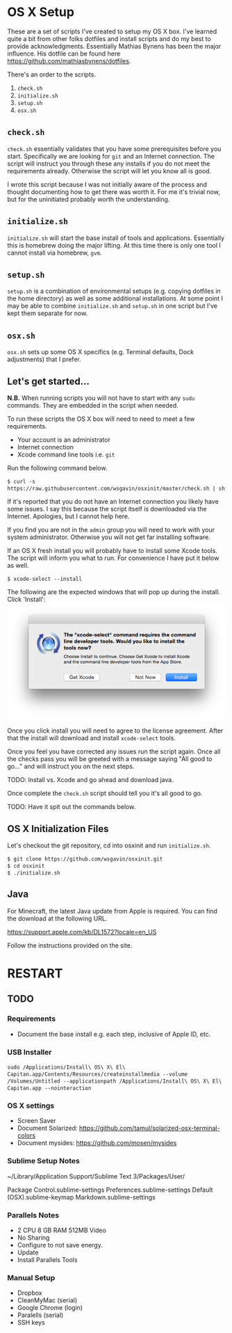 # OS X Setup

These are a set of scripts I've created to setup my OS X box. I've learned quite a bit from other folks dotfiles and install scripts and do my best to provide acknowledgments. Essentially Mathias Bynens has been the major influence. His dotfile can be found here https://github.com/mathiasbynens/dotfiles.

There's an order to the scripts.

1. `check.sh`
2. `initialize.sh`
3. `setup.sh`
4. `osx.sh`

## `check.sh`

`check.sh` essentially validates that you have some prerequisites before you start. Specifically we are looking for `git` and an Internet connection. The script will instruct you through these any installs if you do not meet the requirements already. Otherwise the script will let you know all is good.

I wrote this script because I was not initially aware of the process and thought documenting how to get there was worth it. For me it's trivial now, but for the uninitiated probably worth the understanding.

## `initialize.sh`

`initialize.sh` will start the base install of tools and applications. Essentially this is homebrew doing the major lifting. At this time there is only one tool I cannot install via homebrew, `gvm`.

## `setup.sh`

`setup.sh` is a combination of environmental setups (e.g. copying dotfiles in the home directory) as well as some additional installations. At some point I may be able to combine `initialize.sh` and `setup.sh` in one script but I've kept them separate for now.

## `osx.sh`

`osx.sh` sets up some OS X specifics (e.g. Terminal defaults, Dock adjustments) that I prefer.

## Let's get started...

**N.B.** When running scripts you will not have to start with any `sudu` commands. They are embedded in the script when needed.

To run these scripts the OS X box will need to need to meet a few requirements.

- Your account is an administrator
- Internet connection
- Xcode command line tools i.e. `git`

Run the following command below.

    $ curl -s https://raw.githubusercontent.com/wsgavin/osxinit/master/check.sh | sh

If it's reported that you do not have an Internet connection you likely have some issues. I say this because the script itself is downloaded via the Internet. Apologies, but I cannot help here.

If you find you are not in the `admin` group you will need to work with your system administrator. Otherwise you will not get far installing software.

If an OS X fresh install you will probably have to install some Xcode tools. The script will inform you what to run. For convenience I have put it below as well.

    $ xcode-select --install

The following are the expected windows that will pop up during the install.
Click 'Install':
![xcode-select Install Screen](./images/xcode-select.install.png)

Once you click install you will need to agree to the license agreement. After that the install will download and install `xcode-select` tools.

Once you feel you have corrected any issues run the script again. Once all the checks pass you will be greeted with a message saying "All good to go..." and will instruct you on the next steps.





TODO: Install vs. Xcode and go ahead and download java.



Once complete the `check.sh` script should tell you it's all good to go.

TODO: Have it spit out the commands below.

## OS X Initialization Files

Let's checkout the git repository, cd into osxinit and run `initialize.sh`.

    $ git clone https://github.com/wsgavin/osxinit.git
    $ cd osxinit
    $ ./initialize.sh

## Java

For Minecraft, the latest Java update from Apple is required. You can find the download at the following URL.

https://support.apple.com/kb/DL1572?locale=en_US

Follow the instructions provided on the site.

# RESTART

## TODO

### Requirements

- Document the base install e.g. each step, inclusive of Apple ID, etc.

### USB Installer

```
sudo /Applications/Install\ OS\ X\ El\ Capitan.app/Contents/Resources/createinstallmedia --volume /Volumes/Untitled --applicationpath /Applications/Install\ OS\ X\ El\ Capitan.app --nointeraction
```

### OS X settings

- Screen Saver
- Document Solarized: https://github.com/tamul/solarized-osx-terminal-colors
- Document mysides: https://github.com/mosen/mysides

### Sublime Setup Notes

~/Library/Application Support/Sublime Text 3/Packages/User/

Package Control.sublime-settings
Preferences.sublime-settings
Default (OSX).sublime-keymap
Markdown.sublime-settings

### Parallels Notes

- 2 CPU 8 GB RAM 512MB Video
- No Sharing
- Configure to not save energy.
- Update
- Install Parallels Tools

### Manual Setup

- Dropbox
- CleanMyMac (serial)
- Google Chrome (login)
- Paralells (serial)
- SSH keys
